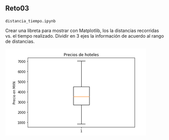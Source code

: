 ## Reto03

`distancia_tiempo.ipynb`

Crear una libreta para mostrar con Matplotlib, los la distancias recorridas vs. el tiempo realizado.
Dividir en 3 ejes la información de acuerdo al rango de distancias.

![Hoteles](hoteles.png)

